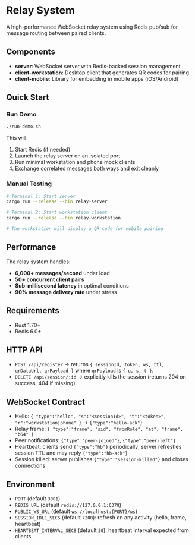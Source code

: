 # Relay System

A high-performance WebSocket relay system using Redis pub/sub for message routing between paired clients.

## Components

- **server**: WebSocket server with Redis-backed session management
- **client-workstation**: Desktop client that generates QR codes for pairing
- **client-mobile**: Library for embedding in mobile apps (iOS/Android)
 

## Quick Start

### Run Demo

```bash
./run-demo.sh
```

This will:
1. Start Redis (if needed)
2. Launch the relay server on an isolated port
3. Run minimal workstation and phone mock clients
4. Exchange correlated messages both ways and exit cleanly

### Manual Testing

```bash
# Terminal 1: Start server
cargo run --release --bin relay-server

# Terminal 2: Start workstation client
cargo run --release --bin relay-workstation

# The workstation will display a QR code for mobile pairing
```

## Performance

The relay system handles:
- **6,000+ messages/second** under load
- **50+ concurrent client pairs**
- **Sub-millisecond latency** in optimal conditions
- **90% message delivery rate** under stress

## Requirements

- Rust 1.70+
- Redis 6.0+

## HTTP API

- `POST /api/register` → returns `{ sessionId, token, ws, ttl, qrDataUrl, qrPayload }` where `qrPayload` is `{ u, s, t }`.
- `DELETE /api/session/:id` → explicitly kills the session (returns 204 on success, 404 if missing).

## WebSocket Contract

- Hello: `{ "type":"hello", "s":"<sessionId>", "t":"<token>", "r":"workstation|phone" }` → `{"type":"hello-ack"}`
- Relay frame: `{ "type":"frame", "sid", "fromRole", "at", "frame", "b64" }`
- Peer notifications: `{"type":"peer-joined"}`, `{"type":"peer-left"}`
- Heartbeat: clients send `{"type":"hb"}` periodically; server refreshes session TTL and may reply `{"type":"hb-ack"}`
- Session killed: server publishes `{"type":"session-killed"}` and closes connections

## Environment

- `PORT` (default `3001`)
- `REDIS_URL` (default `redis://127.0.0.1:6379`)
- `PUBLIC_WS_URL` (default `ws://localhost:{PORT}/ws`)
- `SESSION_IDLE_SECS` (default `7200`): refresh on any activity (hello, frame, heartbeat)
- `HEARTBEAT_INTERVAL_SECS` (default `30`): heartbeat interval expected from clients
